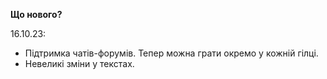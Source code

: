 <b>Що нового?</b>

16.10.23:

- Підтримка чатів-форумів. Тепер можна грати окремо у кожній гілці.
- Невеликі зміни у текстах\.
